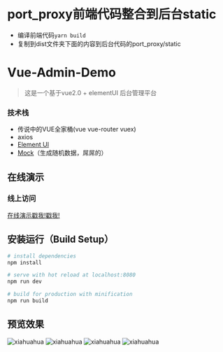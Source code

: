 # port_proxy前端代码整合到后台static
+ 编译前端代码```yarn build```
+ 复制到dist文件夹下面的内容到后台代码的port_proxy/static


# Vue-Admin-Demo

> 这是一个基于vue2.0 + elementUI 后台管理平台

### 技术栈
- 传说中的VUE全家桶(vue vue-router vuex)
- axios
- [Element UI](http://element-cn.eleme.io/#/zh-CN)
- [Mock](http://mockjs.com)（生成随机数据，屌屌的）

## 在线演示

### 线上访问

[在线演示戳我!戳我!](https://xiahuahua.github.io/vue-admin-demo)

## 安装运行（Build Setup）

``` bash
# install dependencies
npm install

# serve with hot reload at localhost:8080
npm run dev

# build for production with minification
npm run build

```

## 预览效果

![xiahuahua](https://github.com/xiahuahua/vue-admin-demo/blob/master/src/assets/jtImg1.png)
![xiahuahua](https://github.com/xiahuahua/vue-admin-demo/blob/master/src/assets/jtImg2.png)
![xiahuahua](https://github.com/xiahuahua/vue-admin-demo/blob/master/src/assets/jtImg3.png)
![xiahuahua](https://github.com/xiahuahua/vue-admin-demo/blob/master/src/assets/jtImg4.png)